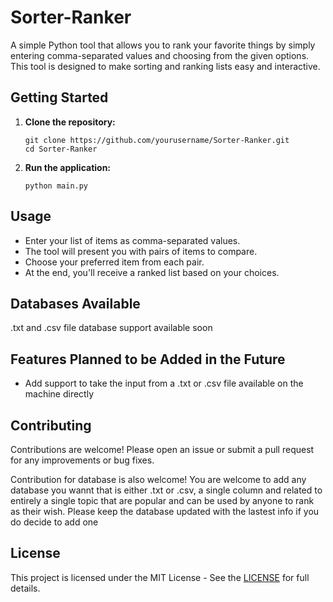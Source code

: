 # Sorter-Ranker

A simple Python tool that allows you to rank your favorite things by simply entering comma-separated values and choosing from the given options. This tool is designed to make sorting and ranking lists easy and interactive.

## Getting Started

1. **Clone the repository:**
	```
	git clone https://github.com/yourusername/Sorter-Ranker.git
	cd Sorter-Ranker
	```

2. **Run the application:**
	```
	python main.py
	```

## Usage

- Enter your list of items as comma-separated values.
- The tool will present you with pairs of items to compare.
- Choose your preferred item from each pair.
- At the end, you'll receive a ranked list based on your choices.

## Databases Available

.txt and .csv file database support available soon

## Features Planned to be Added in the Future

- Add support to take the input from a .txt or .csv file available on the machine directly

## Contributing

Contributions are welcome! Please open an issue or submit a pull request for any improvements or bug fixes.

Contribution for database is also welcome! You are welcome to add any database you wannt that is either .txt or .csv, a single column and related to entirely a single topic that are popular and can be used by anyone to rank as their wish. Please keep the database updated with the lastest info if you do decide to add one 

## License

This project is licensed under the MIT License - See the [LICENSE](LICENSE) for full details.
